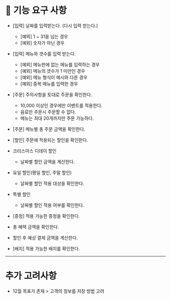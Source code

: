 # 🚀 기능 요구 사항
- [입력] 날짜를 입력받는다. (다시 입력 받는다.)
   - [예외] 1 ~ 31을 넘는 경우
   - [예외] 숫자가 아닌 경우
- [입력] 메뉴와 갯수를 입력 받는다.
   - [예외] 메뉴판에 없는 메뉴를 입력하는 경우
   - [예외] 메뉴의 갯수가 1 미만인 경우
   - [예외] 메뉴 형식이 예시와 다른 경우
   - [예외] 중복 메뉴를 입력한 경우

- [주문] 주의사항을 토대로 주문을 확인한다.
   - 10,000 이상인 경우에만 이벤트를 적용한다.
   - 음료만 주문시 주문할 수 없다.
   - 메뉴는 최대 20개까지만 주문 가능하다.
- [주문] 메뉴별 총 주문 금액을 확인한다.

- [할인] 주문에 적용되는 할인을 확인한다.
- 크리스마스 디데이 할인
   - 날짜별 할인 금액을 계산한다.
- 요일 할인(평일 할인, 주말 할인)
   - 날짜별 할인 적용 대상을 확인한다.
- 특별 할인
   - 날짜별 할인 적용 여부를 확인한다.

- [증정] 적용 가능한 증정을 확인한다.

- 총 혜택 금액을 확인한다.
- 할인 후 예상 결제 금액을 계산한다.

- [배지] 적용 가능한 배지를 확인한다.

* * *
# 추가 고려사항
- 12월 목표가 존재 > 고객의 정보를 저장 방법 고려
